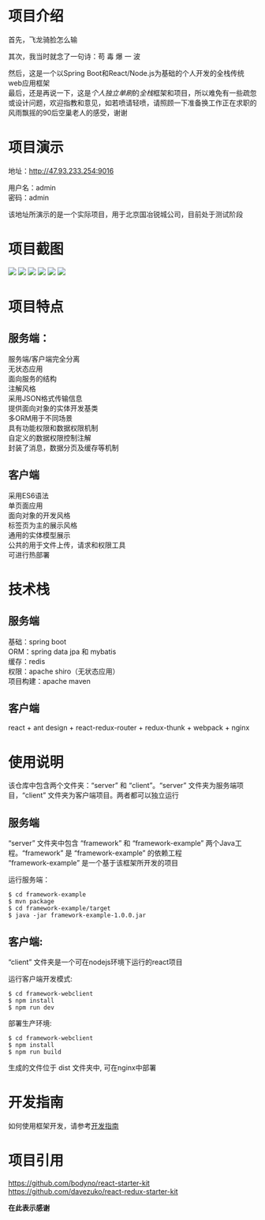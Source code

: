 # 项目介绍
首先，飞龙骑脸怎么输      

其次，我当时就念了一句诗：苟 毒 爆 一 波      

然后，这是一个以Spring Boot和React/Node.js为基础的个人开发的全栈传统web应用框架            
最后，还是再说一下，这是*个人独立单刷*的*全栈*框架和项目，所以难免有一些疏忽或设计问题，欢迎指教和意见，如若喷请轻喷，请照顾一下准备换工作正在求职的风雨飘摇的90后空巢老人的感受，谢谢              
                  
# 项目演示
地址：http://47.93.233.254:9016

用户名：admin      
密码：admin     

该地址所演示的是一个实际项目，用于北京国冶锐城公司，目前处于测试阶段
             
# 项目截图       
<img src="https://github.com/DimitriZhao/screenshots/blob/master/sinosteel/framework0.png" />      
<img src="https://github.com/DimitriZhao/screenshots/blob/master/sinosteel/framework1.png" />  
<img src="https://github.com/DimitriZhao/screenshots/blob/master/sinosteel/framework2.png" />  
<img src="https://github.com/DimitriZhao/screenshots/blob/master/sinosteel/framework3.png" />  
<img src="https://github.com/DimitriZhao/screenshots/blob/master/sinosteel/framework4.png" />       
<img src="https://github.com/DimitriZhao/screenshots/blob/master/sinosteel/framework5.png" />   
                          
# 项目特点
## 服务端：
服务端/客户端完全分离       
无状态应用       
面向服务的结构       
注解风格       
采用JSON格式传输信息         
提供面向对象的实体开发基类        
多ORM用于不同场景     
具有功能权限和数据权限机制        
自定义的数据权限控制注解        
封装了消息，数据分页及缓存等机制          

## 客户端
采用ES6语法   
单页面应用    
面向对象的开发风格      
标签页为主的展示风格    
通用的实体模型展示      
公共的用于文件上传，请求和权限工具             
可进行热部署          

# 技术栈
## 服务端   
基础：spring boot    
ORM：spring data jpa 和 mybatis        
缓存：redis      
权限：apache shiro（无状态应用）    
项目构建：apache maven      

## 客户端
react + ant design + react-redux-router + redux-thunk + webpack + nginx

# 使用说明
该仓库中包含两个文件夹：“server” 和 “client”。“server” 文件夹为服务端项目，“client” 文件夹为客户端项目。两者都可以独立运行

## 服务端
“server” 文件夹中包含 “framework” 和 “framework-example” 两个Java工程。“framework” 是 “framework-example” 的依赖工程  
“framework-example” 是一个基于该框架所开发的项目 

运行服务端：

```             
$ cd framework-example               
$ mvn package              
$ cd framework-example/target               
$ java -jar framework-example-1.0.0.jar       
```                      

## 客户端:
“client” 文件夹是一个可在nodejs环境下运行的react项目 

运行客户端开发模式:  

```            
$ cd framework-webclient
$ npm install             
$ npm run dev            
```                   

部署生产环境:  

```                  
$ cd framework-webclient                 
$ npm install                     
$ npm run build         
```                       

生成的文件位于 dist 文件夹中, 可在nginx中部署                  

# 开发指南
如何使用框架开发，请参考<a href="https://github.com/DimitriZhao/sinosteel/blob/master/README-Dev_Guide.md">开发指南</a>

# 项目引用                 
https://github.com/bodyno/react-starter-kit               
https://github.com/davezuko/react-redux-starter-kit                

**在此表示感谢**           